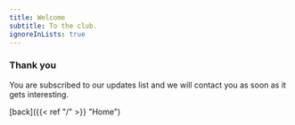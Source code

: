 ```yaml
---
title: Welcome
subtitle: To the club.
ignoreInLists: true
---
```

### Thank you

You are subscribed to our updates list and we will contact you as soon as it gets interesting.

[back]({{< ref "/" >}} "Home")
